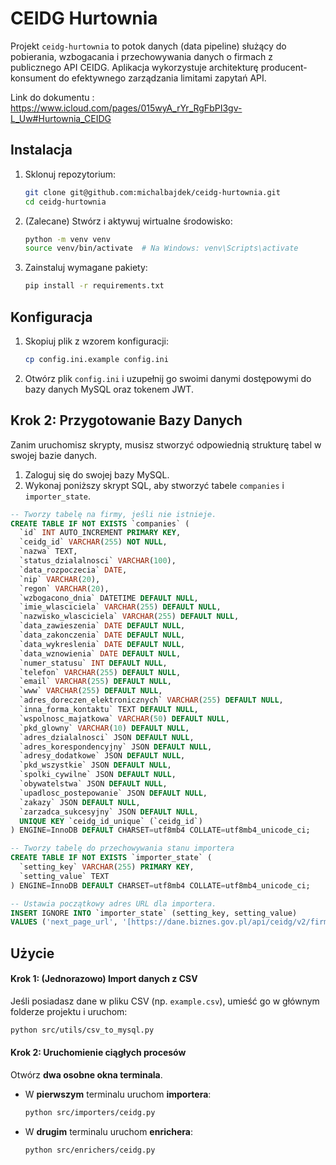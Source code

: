 # CEIDG Hurtownia

Projekt `ceidg-hurtownia` to potok danych (data pipeline) służący do pobierania, wzbogacania i przechowywania danych o firmach z publicznego API CEIDG. Aplikacja wykorzystuje architekturę producent-konsument do efektywnego zarządzania limitami zapytań API.

Link do dokumentu : https://www.icloud.com/pages/015wyA_rYr_RgFbPI3gv-L_Uw#Hurtownia_CEIDG

## Instalacja

1.  Sklonuj repozytorium:
    ```bash
    git clone git@github.com:michalbajdek/ceidg-hurtownia.git
    cd ceidg-hurtownia
    ```

2.  (Zalecane) Stwórz i aktywuj wirtualne środowisko:
    ```bash
    python -m venv venv
    source venv/bin/activate  # Na Windows: venv\Scripts\activate
    ```

3.  Zainstaluj wymagane pakiety:
    ```bash
    pip install -r requirements.txt
    ```

## Konfiguracja

1.  Skopiuj plik z wzorem konfiguracji:
    ```bash
    cp config.ini.example config.ini
    ```

2.  Otwórz plik `config.ini` i uzupełnij go swoimi danymi dostępowymi do bazy danych MySQL oraz tokenem JWT.

## Krok 2: Przygotowanie Bazy Danych

Zanim uruchomisz skrypty, musisz stworzyć odpowiednią strukturę tabel w swojej bazie danych.

1.  Zaloguj się do swojej bazy MySQL.
2.  Wykonaj poniższy skrypt SQL, aby stworzyć tabele `companies` i `importer_state`.

```sql
-- Tworzy tabelę na firmy, jeśli nie istnieje.
CREATE TABLE IF NOT EXISTS `companies` (
  `id` INT AUTO_INCREMENT PRIMARY KEY,
  `ceidg_id` VARCHAR(255) NOT NULL,
  `nazwa` TEXT,
  `status_dzialalnosci` VARCHAR(100),
  `data_rozpoczecia` DATE,
  `nip` VARCHAR(20),
  `regon` VARCHAR(20),
  `wzbogacono_dnia` DATETIME DEFAULT NULL,
  `imie_wlasciciela` VARCHAR(255) DEFAULT NULL,
  `nazwisko_wlasciciela` VARCHAR(255) DEFAULT NULL,
  `data_zawieszenia` DATE DEFAULT NULL,
  `data_zakonczenia` DATE DEFAULT NULL,
  `data_wykreslenia` DATE DEFAULT NULL,
  `data_wznowienia` DATE DEFAULT NULL,
  `numer_statusu` INT DEFAULT NULL,
  `telefon` VARCHAR(255) DEFAULT NULL,
  `email` VARCHAR(255) DEFAULT NULL,
  `www` VARCHAR(255) DEFAULT NULL,
  `adres_doreczen_elektronicznych` VARCHAR(255) DEFAULT NULL,
  `inna_forma_kontaktu` TEXT DEFAULT NULL,
  `wspolnosc_majatkowa` VARCHAR(50) DEFAULT NULL,
  `pkd_glowny` VARCHAR(10) DEFAULT NULL,
  `adres_dzialalnosci` JSON DEFAULT NULL,
  `adres_korespondencyjny` JSON DEFAULT NULL,
  `adresy_dodatkowe` JSON DEFAULT NULL,
  `pkd_wszystkie` JSON DEFAULT NULL,
  `spolki_cywilne` JSON DEFAULT NULL,
  `obywatelstwa` JSON DEFAULT NULL,
  `upadlosc_postepowanie` JSON DEFAULT NULL,
  `zakazy` JSON DEFAULT NULL,
  `zarzadca_sukcesyjny` JSON DEFAULT NULL,
  UNIQUE KEY `ceidg_id_unique` (`ceidg_id`)
) ENGINE=InnoDB DEFAULT CHARSET=utf8mb4 COLLATE=utf8mb4_unicode_ci;

-- Tworzy tabelę do przechowywania stanu importera
CREATE TABLE IF NOT EXISTS `importer_state` (
  `setting_key` VARCHAR(255) PRIMARY KEY,
  `setting_value` TEXT
) ENGINE=InnoDB DEFAULT CHARSET=utf8mb4 COLLATE=utf8mb4_unicode_ci;

-- Ustawia początkowy adres URL dla importera.
INSERT IGNORE INTO `importer_state` (setting_key, setting_value)
VALUES ('next_page_url', '[https://dane.biznes.gov.pl/api/ceidg/v2/firmy](https://dane.biznes.gov.pl/api/ceidg/v2/firmy)');
```

## Użycie

#### Krok 1: (Jednorazowo) Import danych z CSV

Jeśli posiadasz dane w pliku CSV (np. `example.csv`), umieść go w głównym folderze projektu i uruchom:
```bash
python src/utils/csv_to_mysql.py
```

#### Krok 2: Uruchomienie ciągłych procesów

Otwórz **dwa osobne okna terminala**.

-   W **pierwszym** terminalu uruchom **importera**:
    ```bash
    python src/importers/ceidg.py
    ```

-   W **drugim** terminalu uruchom **enrichera**:
    ```bash
    python src/enrichers/ceidg.py
    ```